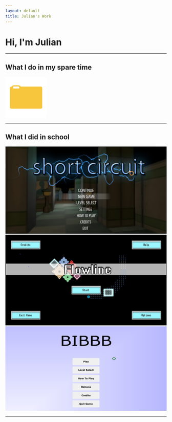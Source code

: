 ```yaml
---
layout: default
title: Julian's Work
---
```

# Hi, I'm Julian

---

## What I do in my spare time

<html>
    <div class="imageGrid">
        <a href="/projects/personal/vscode_fileexplorer"><img src="/files/images/folderIcon.png" alt="VSCode File Explorer"></a>
    </div>
</html>

---

## What I did in school

<html>
    <div class="imageGrid">
        <a href="/projects/school/shortcircuit"><img src="/files/images/ShortCircuit_1.jpg" alt="ShortCircuit"></a>
        <a href="/projects/school/flowline"><img src="/files/images/Flowline_1.jpg" alt="FlowLine"></a>
        <a href="/projects/school/bibbb"><img src="/files/images/BIBBB_1.jpg" alt="BIBBB"></a>
    </div>
</html>

---
